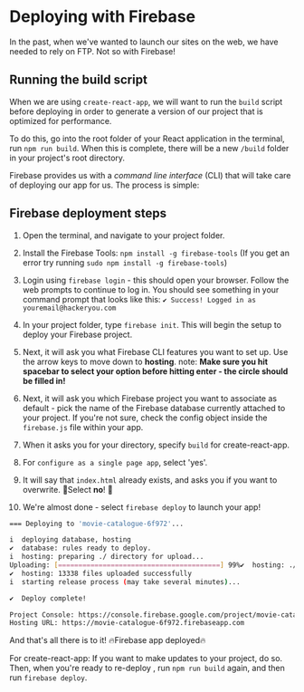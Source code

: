 <!-- Student takeaway: -->
<!--Student will be able to:
- Run the build command to create a set of production files for a React app
- Follow these instructions to deploy their Firebase project
- Know to re-run build and re-deploy if they make changes to their app
 -->

# Deploying with Firebase

In the past, when we've wanted to launch our sites on the web, we have needed to rely on FTP. Not so with Firebase!

## Running the build script

When we are using `create-react-app`, we will want to run the `build` script before deploying in order to generate a version of our project that is optimized for performance.

To do this, go into the root folder of your React application in the terminal, run `npm run build`. When this is complete, there will be a new `/build` folder in your project's root directory.

Firebase provides us with a _command line interface_ (CLI) that will take care of deploying our app for us. The process is simple:

## Firebase deployment steps

1. Open the terminal, and navigate to your project folder.

2. Install the Firebase Tools: `npm install -g firebase-tools` (If you get an error try running `sudo npm install -g firebase-tools`)

3. Login using `firebase login` - this should open your browser. Follow the web prompts to continue to log in. You should see something in your command prompt that looks like this: `✔ Success! Logged in as youremail@hackeryou.com`

4. In your project folder, type `firebase init`. This will begin the setup to deploy your Firebase project.

5. Next, it will ask you what Firebase CLI features you want to set up. Use the arrow keys to move down to **hosting**. note: **Make sure you hit spacebar to select your option before hitting enter - the circle should be filled in!**

6. Next, it will ask you which Firebase project you want to associate as default - pick the name of the Firebase database currently attached to your project. If you're not sure, check the config object inside the `firebase.js` file within your app.

7. When it asks you for your directory, specify `build` for create-react-app.

8. For `configure as a single page app`, select 'yes'.

9. It will say that `index.html` already exists, and asks you if you want to overwrite. 🚨Select **no**! 🚨

10. We're almost done - select `firebase deploy` to launch your app!

```bash
=== Deploying to 'movie-catalogue-6f972'...

i  deploying database, hosting
✔  database: rules ready to deploy.
i  hosting: preparing ./ directory for upload...
Uploading: [========================================] 99%✔  hosting: ./ folder uploaded successfully
✔  hosting: 13338 files uploaded successfully
i  starting release process (may take several minutes)...

✔  Deploy complete!

Project Console: https://console.firebase.google.com/project/movie-catalogue-6f972/overview
Hosting URL: https://movie-catalogue-6f972.firebaseapp.com
```

And that's all there is to it! 🔥Firebase app deployed🔥

For create-react-app: If you want to make updates to your project, do so. Then, when you're ready to re-deploy , run `npm run build` again, and then run `firebase deploy`.
